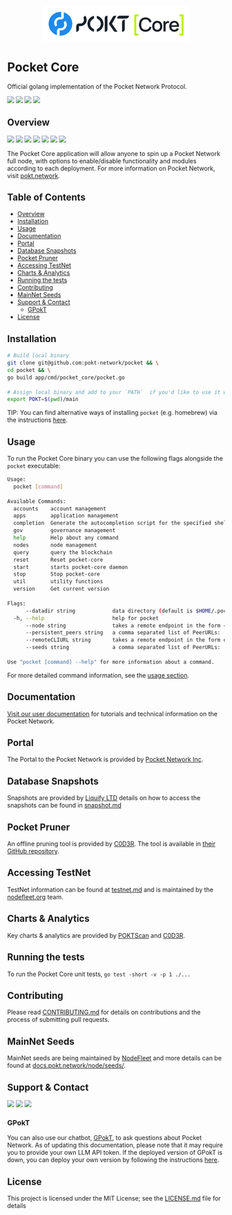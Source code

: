 <div align="center">
  <a href="https://www.pokt.network">
    <img src="pocket-core.png" alt="Pocket Network logo" width="340"/>
  </a>
</div>

# Pocket Core <!-- omit in toc -->

Official golang implementation of the Pocket Network Protocol.

<div>
  <a href="https://godoc.org/github.com/pokt-network/pocket-core"><img src="https://img.shields.io/badge/godoc-reference-blue.svg"/></a>
  <a href="https://goreportcard.com/report/github.com/pokt-network/pocket-core"><img src="https://goreportcard.com/badge/github.com/pokt-network/pocket-core"/></a>
  <a href="https://golang.org"><img  src="https://img.shields.io/badge/golang-v1.21-red.svg"/></a>
  <a href="https://github.com/tools/godep" ><img src="https://img.shields.io/badge/godep-dependency-71a3d9.svg"/></a>
</div>

## Overview

<div>
    <a href="https://discord.gg/pokt"><img src="https://img.shields.io/discord/553741558869131266"></a>
    <a  href="https://github.com/pokt-network/pocket-core/releases"><img src="https://img.shields.io/github/release-pre/pokt-network/pocket-core.svg"/></a>
    <a href="https://circleci.com/gh/pokt-network/pocket-core"><img src="https://circleci.com/gh/pokt-network/pocket-core.svg?style=svg"/></a>
    <a  href="https://github.com/pokt-network/pocket-core/pulse"><img src="https://img.shields.io/github/contributors/pokt-network/pocket-core.svg"/></a>
    <a href="https://opensource.org/licenses/MIT"><img src="https://img.shields.io/badge/License-MIT-blue.svg"/></a>
    <!--<a href="https://github.com/pokt-network/pocket-core/pulse"><img src="https://img.shields.io/github/last-commit/pokt-network/pocket-core.svg"/></a>-->
    <a href="https://github.com/pokt-network/pocket-core/pulls"><img src="https://img.shields.io/github/issues-pr/pokt-network/pocket-core.svg"/></a>
    <a href="https://github.com/pokt-network/pocket-core/releases"><img src="https://img.shields.io/badge/platform-linux%20%7C%20macos-pink.svg"/></a>
    <!--<a href="https://github.com/pokt-network/pocket-core/issues"><img src="https://img.shields.io/github/issues-closed/pokt-network/pocket-core.svg"/></a>-->
</div>

The Pocket Core application will allow anyone to spin up a Pocket Network full node, with options to enable/disable functionality and modules according to each deployment. For more information on Pocket Network, visit [pokt.network](https://pokt.network).

## Table of Contents <!-- omit in toc -->

- [Overview](#overview)
- [Installation](#installation)
- [Usage](#usage)
- [Documentation](#documentation)
- [Portal](#portal)
- [Database Snapshots](#database-snapshots)
- [Pocket Pruner](#pocket-pruner)
- [Accessing TestNet](#accessing-testnet)
- [Charts \& Analytics](#charts--analytics)
- [Running the tests](#running-the-tests)
- [Contributing](#contributing)
- [MainNet Seeds](#mainnet-seeds)
- [Support \& Contact](#support--contact)
  - [GPokT](#gpokt)
- [License](#license)

## Installation

```bash
# Build local binary
git clone git@github.com:pokt-network/pocket && \
cd pocket && \
go build app/cmd/pocket_core/pocket.go

# Assign local binary and add to your `PATH`  if you'd like to use it without direct reference to the binary.
export POKT=$(pwd)/main
```

TIP: You can find alternative ways of installing `pocket` (e.g. homebrew) via the instructions [here](doc/guides/quickstart.md).

## Usage

To run the Pocket Core binary you can use the following flags alongside the `pocket` executable:

```bash
Usage:
  pocket [command]

Available Commands:
  accounts    account management
  apps        application management
  completion  Generate the autocompletion script for the specified shell
  gov         governance management
  help        Help about any command
  nodes       node management
  query       query the blockchain
  reset       Reset pocket-core
  start       starts pocket-core daemon
  stop        Stop pocket-core
  util        utility functions
  version     Get current version

Flags:
      --datadir string            data directory (default is $HOME/.pocket/
  -h, --help                      help for pocket
      --node string               takes a remote endpoint in the form <protocol>://<host>:<port>
      --persistent_peers string   a comma separated list of PeerURLs: '<ID>@<IP>:<PORT>,<ID2>@<IP2>:<PORT>...<IDn>@<IPn>:<PORT>'
      --remoteCLIURL string       takes a remote endpoint in the form of <protocol>://<host> (uses RPC Port)
      --seeds string              a comma separated list of PeerURLs: '<ID>@<IP>:<PORT>,<ID2>@<IP2>:<PORT>...<IDn>@<IPn>:<PORT>'

Use "pocket [command] --help" for more information about a command.
```

For more detailed command information, see the [usage section](doc/specs/cli/).

## Documentation

[Visit our user documentation](https://docs.pokt.network) for tutorials and technical information on the Pocket Network.

## Portal

The Portal to the Pocket Network is provided by [Pocket Network Inc](https://portal.pokt.network/).

## Database Snapshots

Snapshots are provided by [Liquify LTD](https://www.liquify.io/) details on how to access the snapshots can be found in [snapshot.md](doc/guides/snapshot.md)

## Pocket Pruner

An offline pruning tool is provided by [C0D3R](https://c0d3r.org/). The tool is available in [their GitHub repository](https://github.com/msmania/pocket-pruner/).

## Accessing TestNet

TestNet information can be found at [testnet.md](doc/guide/testnet.md) and is maintained by the [nodefleet.org](https://nodefleet.org/) team.

## Charts & Analytics

Key charts & analytics are provided by [POKTScan](https://poktscan.com/) and [C0D3R](https://c0d3r.org).

## Running the tests

To run the Pocket Core unit tests, `go test -short -v -p 1 ./...`

## Contributing

Please read [CONTRIBUTING.md](CONTRIBUTING.md) for details on contributions and the process of submitting pull requests.

## MainNet Seeds

MainNet seeds are being maintained by [NodeFleet](https://nodefleet.org/) and more details can be found at [docs.pokt.network/node/seeds/](https://docs.pokt.network/node/seeds/).

## Support & Contact

<div>
  <a  href="https://twitter.com/poktnetwork" ><img src="https://img.shields.io/twitter/url/http/shields.io.svg?style=social"></a>
  <a href="https://t.me/POKTnetwork"><img src="https://img.shields.io/badge/Telegram-blue.svg"></a>
  <a href="https://research.pokt.network"><img src="https://img.shields.io/discourse/https/research.pokt.network/posts.svg"></a>
</div>

### GPokT

You can also use our chatbot, [GPokT](https://gpoktn.streamlit.app), to ask questions about Pocket Network. As of updating this documentation, please note that it may require you to provide your own LLM API token. If the deployed version of GPokT is down, you can deploy your own version by following the instructions [here](https://github.com/pokt-network/gpokt).

## License

This project is licensed under the MIT License; see the [LICENSE.md](LICENSE.md) file for details
